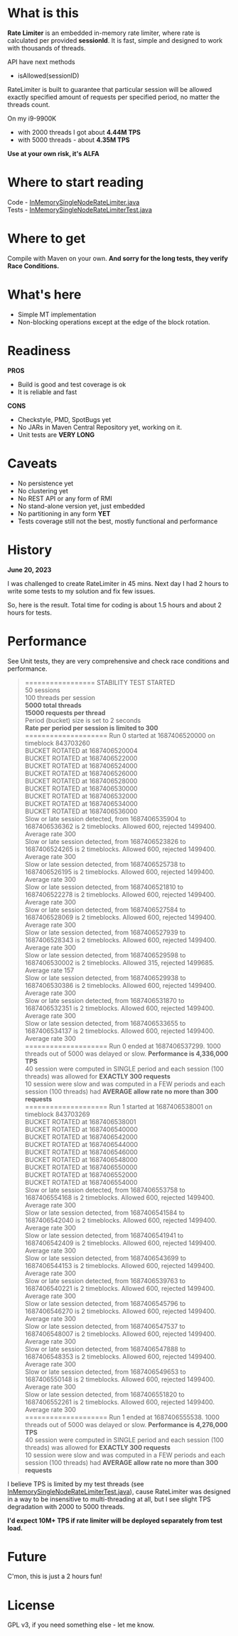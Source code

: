 # What is this

**Rate Limiter** is an embedded in-memory rate limiter, where rate is calculated per provided **sessionId**. It is fast, simple and designed to work with thousands of threads.

API have next methods
- isAllowed(sessionID)

RateLimiter is built to guarantee that particular session will be allowed exactly specified amount of requests per specified period, no matter the threads count.    

On my i9-9900K
- with 2000 threads I got about **4.44M TPS**
- with 5000 threads - about **4.35M TPS**

**Use at your own risk, it's ALFA**

# Where to start reading

Code - [InMemorySingleNodeRateLimiter.java](https://github.com/dsotnyk/EmbeddedRateLimiter/blob/main/src/main/java/me/sotnyk/ratelimiter/InMemorySingleNodeRateLimiter.java)  
Tests - [InMemorySingleNodeRateLimiterTest.java](https://github.com/dsotnyk/EmbeddedRateLimiter/blob/main/src/test/java/me/sotnyk/ratelimiter/InMemorySingleNodeRateLimiterTest.java)

# Where to get

Compile with Maven on your own. **And sorry for the long tests, they verify Race Conditions.**

# What's here

- Simple MT implementation
- Non-blocking operations except at the edge of the block rotation.

# Readiness

**PROS**
- Build is good and test coverage is ok
- It is reliable and fast

**CONS**
- Checkstyle, PMD, SpotBugs yet
- No JARs in Maven Central Repository yet, working on it.
- Unit tests are **VERY LONG**

# Caveats

- No persistence yet
- No clustering yet
- No REST API or any form of RMI 
- No stand-alone version yet, just embedded
- No partitioning in any form **YET**
- Tests coverage still not the best, mostly functional and performance

# History

**June 20, 2023**

I was challenged to create RateLimiter in 45 mins. Next day I had 2 hours to write some tests to my solution and fix few issues.

So, here is the result. Total time for coding is about 1.5 hours and about 2 hours for tests.

# Performance

See Unit tests, they are very comprehensive and check race conditions and performance.

> ================= STABILITY TEST STARTED  
50 sessions  
100 threads per session  
**5000 total threads**  
**15000 requests per thread**  
Period (bucket) size is set to 2 seconds  
**Rate per period per session is limited to 300**  
==================== Run 0 started at 1687406520000 on timeblock 843703260  
BUCKET ROTATED at 1687406520004  
BUCKET ROTATED at 1687406522000  
BUCKET ROTATED at 1687406524000  
BUCKET ROTATED at 1687406526000  
BUCKET ROTATED at 1687406528000  
BUCKET ROTATED at 1687406530000  
BUCKET ROTATED at 1687406532000  
BUCKET ROTATED at 1687406534000  
BUCKET ROTATED at 1687406536000  
Slow or late session detected, from 1687406535904 to 1687406536362 is 2 timeblocks. Allowed 600, rejected 1499400. Average rate 300  
Slow or late session detected, from 1687406523826 to 1687406524265 is 2 timeblocks. Allowed 600, rejected 1499400. Average rate 300  
Slow or late session detected, from 1687406525738 to 1687406526195 is 2 timeblocks. Allowed 600, rejected 1499400. Average rate 300  
Slow or late session detected, from 1687406521810 to 1687406522278 is 2 timeblocks. Allowed 600, rejected 1499400. Average rate 300  
Slow or late session detected, from 1687406527584 to 1687406528069 is 2 timeblocks. Allowed 600, rejected 1499400. Average rate 300  
Slow or late session detected, from 1687406527939 to 1687406528343 is 2 timeblocks. Allowed 600, rejected 1499400. Average rate 300  
Slow or late session detected, from 1687406529598 to 1687406530002 is 2 timeblocks. Allowed 315, rejected 1499685. Average rate 157  
Slow or late session detected, from 1687406529938 to 1687406530386 is 2 timeblocks. Allowed 600, rejected 1499400. Average rate 300  
Slow or late session detected, from 1687406531870 to 1687406532351 is 2 timeblocks. Allowed 600, rejected 1499400. Average rate 300  
Slow or late session detected, from 1687406533655 to 1687406534137 is 2 timeblocks. Allowed 600, rejected 1499400. Average rate 300  
==================== Run 0 ended at 1687406537299. 1000 threads out of 5000 was delayed or slow. **Performance is 4,336,000 TPS**  
40 session were computed in SINGLE period and each session (100 threads) was allowed for **EXACTLY 300 requests**  
10 session were slow and was computed in a FEW periods and each session (100 threads) had **AVERAGE allow rate no more than 300 requests**  
==================== Run 1 started at 1687406538001 on timeblock 843703269  
BUCKET ROTATED at 1687406538001  
BUCKET ROTATED at 1687406540000  
BUCKET ROTATED at 1687406542000  
BUCKET ROTATED at 1687406544000  
BUCKET ROTATED at 1687406546000  
BUCKET ROTATED at 1687406548000  
BUCKET ROTATED at 1687406550000  
BUCKET ROTATED at 1687406552000  
BUCKET ROTATED at 1687406554000  
Slow or late session detected, from 1687406553758 to 1687406554168 is 2 timeblocks. Allowed 600, rejected 1499400. Average rate 300  
Slow or late session detected, from 1687406541584 to 1687406542040 is 2 timeblocks. Allowed 600, rejected 1499400. Average rate 300  
Slow or late session detected, from 1687406541941 to 1687406542409 is 2 timeblocks. Allowed 600, rejected 1499400. Average rate 300  
Slow or late session detected, from 1687406543699 to 1687406544153 is 2 timeblocks. Allowed 600, rejected 1499400. Average rate 300  
Slow or late session detected, from 1687406539763 to 1687406540221 is 2 timeblocks. Allowed 600, rejected 1499400. Average rate 300  
Slow or late session detected, from 1687406545796 to 1687406546270 is 2 timeblocks. Allowed 600, rejected 1499400. Average rate 300  
Slow or late session detected, from 1687406547537 to 1687406548007 is 2 timeblocks. Allowed 600, rejected 1499400. Average rate 300  
Slow or late session detected, from 1687406547888 to 1687406548353 is 2 timeblocks. Allowed 600, rejected 1499400. Average rate 300  
Slow or late session detected, from 1687406549653 to 1687406550148 is 2 timeblocks. Allowed 600, rejected 1499400. Average rate 300  
Slow or late session detected, from 1687406551820 to 1687406552261 is 2 timeblocks. Allowed 600, rejected 1499400. Average rate 300  
==================== Run 1 ended at 1687406555538. 1000 threads out of 5000 was delayed or slow. **Performance is 4,276,000 TPS**  
40 session were computed in SINGLE period and each session (100 threads) was allowed for **EXACTLY 300 requests**  
10 session were slow and was computed in a FEW periods and each session (100 threads) had **AVERAGE allow rate no more than 300 requests**  

I believe TPS is limited by my test threads (see [InMemorySingleNodeRateLimiterTest.java](https://github.com/dsotnyk/EmbeddedRateLimiter/blob/main/src/test/java/me/sotnyk/ratelimiter/InMemorySingleNodeRateLimiterTest.java)), cause RateLimiter was designed in a way to be insensitive to multi-threading at all, but I see slight TPS degradation with 2000 to 5000 threads. 

**I'd expect 10M+ TPS if rate limiter will be deployed separately from test load.**

# Future

C'mon, this is just a 2 hours fun!

# License

GPL v3, if you need something else - let me know.
